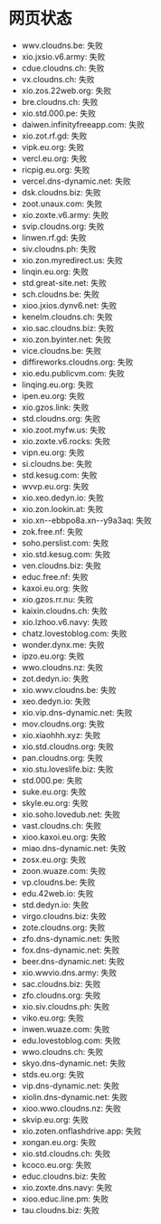 # 网页状态
- wwv.cloudns.be: 失败
- xio.jxsio.v6.army: 失败
- cdue.cloudns.ch: 失败
- vx.cloudns.ch: 失败
- xio.zos.22web.org: 失败
- bre.cloudns.ch: 失败
- xio.std.000.pe: 失败
- daiwen.infinityfreeapp.com: 失败
- xio.zot.rf.gd: 失败
- vipk.eu.org: 失败
- vercl.eu.org: 失败
- ricpig.eu.org: 失败
- vercel.dns-dynamic.net: 失败
- dsk.cloudns.biz: 失败
- zoot.unaux.com: 失败
- xio.zoxte.v6.army: 失败
- svip.cloudns.org: 失败
- linwen.rf.gd: 失败
- siv.cloudns.ph: 失败
- xio.zon.myredirect.us: 失败
- linqin.eu.org: 失败
- std.great-site.net: 失败
- sch.cloudns.be: 失败
- xioo.jxios.dynv6.net: 失败
- kenelm.cloudns.ch: 失败
- xio.sac.cloudns.biz: 失败
- xio.zon.byinter.net: 失败
- vice.cloudns.be: 失败
- diffireworks.cloudns.org: 失败
- xio.edu.publicvm.com: 失败
- linqing.eu.org: 失败
- ipen.eu.org: 失败
- xio.gzos.link: 失败
- std.cloudns.org: 失败
- xio.zoot.myfw.us: 失败
- xio.zoxte.v6.rocks: 失败
- vipn.eu.org: 失败
- si.cloudns.be: 失败
- std.kesug.com: 失败
- wvvp.eu.org: 失败
- xio.xeo.dedyn.io: 失败
- xio.zon.lookin.at: 失败
- xio.xn--ebbpo8a.xn--y9a3aq: 失败
- zok.free.nf: 失败
- soho.perslist.com: 失败
- xio.std.kesug.com: 失败
- ven.cloudns.biz: 失败
- educ.free.nf: 失败
- kaxoi.eu.org: 失败
- xio.gzos.rr.nu: 失败
- kaixin.cloudns.ch: 失败
- xio.lzhoo.v6.navy: 失败
- chatz.lovestoblog.com: 失败
- wonder.dynx.me: 失败
- ipzo.eu.org: 失败
- wwo.cloudns.nz: 失败
- zot.dedyn.io: 失败
- xio.wwv.cloudns.be: 失败
- xeo.dedyn.io: 失败
- xio.vip.dns-dynamic.net: 失败
- mov.cloudns.org: 失败
- xio.xiaohhh.xyz: 失败
- xio.std.cloudns.org: 失败
- pan.cloudns.org: 失败
- xio.stu.loveslife.biz: 失败
- std.000.pe: 失败
- suke.eu.org: 失败
- skyle.eu.org: 失败
- xio.soho.lovedub.net: 失败
- vast.cloudns.ch: 失败
- xioo.kaxoi.eu.org: 失败
- miao.dns-dynamic.net: 失败
- zosx.eu.org: 失败
- zoon.wuaze.com: 失败
- vp.cloudns.be: 失败
- edu.42web.io: 失败
- std.dedyn.io: 失败
- virgo.cloudns.biz: 失败
- zote.cloudns.org: 失败
- zfo.dns-dynamic.net: 失败
- fox.dns-dynamic.net: 失败
- beer.dns-dynamic.net: 失败
- xio.wwvio.dns.army: 失败
- sac.cloudns.biz: 失败
- zfo.cloudns.org: 失败
- xio.siv.cloudns.ph: 失败
- viko.eu.org: 失败
- inwen.wuaze.com: 失败
- edu.lovestoblog.com: 失败
- wwo.cloudns.ch: 失败
- skyo.dns-dynamic.net: 失败
- stds.eu.org: 失败
- vip.dns-dynamic.net: 失败
- xiolin.dns-dynamic.net: 失败
- xioo.wwo.cloudns.nz: 失败
- skvip.eu.org: 失败
- xio.zoten.onflashdrive.app: 失败
- xongan.eu.org: 失败
- xio.std.cloudns.ch: 失败
- kcoco.eu.org: 失败
- educ.cloudns.biz: 失败
- xio.zoxte.dns.navy: 失败
- xioo.educ.line.pm: 失败
- tau.cloudns.biz: 失败

